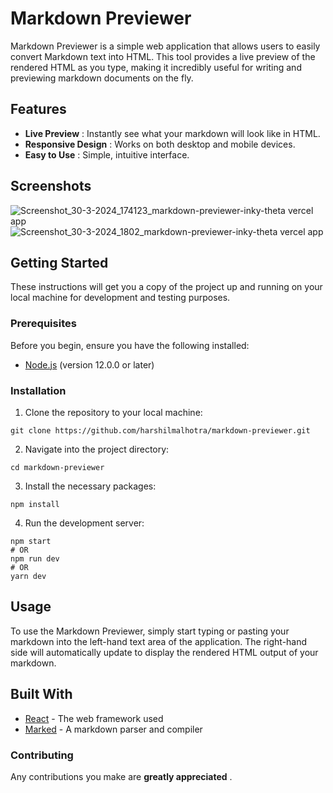 # Markdown Previewer

Markdown Previewer is a simple web application that allows users to easily convert Markdown text into HTML. This tool provides a live preview of the rendered HTML as you type, making it incredibly useful for writing and previewing markdown documents on the fly.



## Features

* **Live Preview** : Instantly see what your markdown will look like in HTML.
* **Responsive Design** : Works on both desktop and mobile devices.
* **Easy to Use** : Simple, intuitive interface.
## Screenshots
![Screenshot_30-3-2024_174123_markdown-previewer-inky-theta vercel app](https://github.com/Harshilmalhotra/Markdown-Previewer/assets/111488708/e849024b-c690-44b4-9896-377c3a4dea5f)
![Screenshot_30-3-2024_1802_markdown-previewer-inky-theta vercel app](https://github.com/Harshilmalhotra/Markdown-Previewer/assets/111488708/b81b1f2e-1f10-448f-ba4c-ee93e90fd0fa)

## Getting Started

These instructions will get you a copy of the project up and running on your local machine for development and testing purposes.

### Prerequisites

Before you begin, ensure you have the following installed:

* [Node.js](https://nodejs.org/en) (version 12.0.0 or later)

### Installation

1. Clone the repository to your local machine:
```
git clone https://github.com/harshilmalhotra/markdown-previewer.git
```

2. Navigate into the project directory:

```
cd markdown-previewer
```

3. Install the necessary packages:
```
npm install
```

4. Run the development server:

```
npm start
# OR 
npm run dev
# OR
yarn dev
```



## Usage

To use the Markdown Previewer, simply start typing or pasting your markdown into the left-hand text area of the application. The right-hand side will automatically update to display the rendered HTML output of your markdown.

## Built With

* [React](https://reactjs.org/) - The web framework used
* [Marked](https://github.com/markedjs/marked) - A markdown parser and compiler


### Contributing

Any contributions you make are  **greatly appreciated** .
<br>

